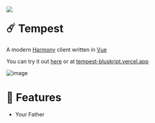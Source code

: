 <img align="left" src="https://cdn.discordapp.com/attachments/755597803102928966/924433390332157972/tempest.svg">

# ☄️ Tempest

A modern [Harmony](https://harmonyapp.io/) client written in [Vue](https://staging.vuejs.org/)

You can try it out [here](https://tempest-bluskript.vercel.app) or at [tempest-bluskript.vercel.app](https://tempest-bluskript.vercel.app)

![image](https://user-images.githubusercontent.com/34042825/147395108-a3fdc98a-3859-4461-833d-4a82afd8732e.png)

# 🧪 Features

- Your Father
